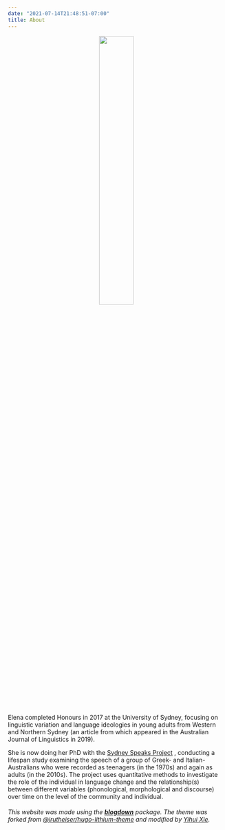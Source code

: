 ```yaml
---
date: "2021-07-14T21:48:51-07:00"
title: About
---
```

<p style="text-align:center;"><img src="/./about_files/Untitled design.png" alt="" width="40%" height="40%"> </p>

Elena completed Honours in 2017 at the University of Sydney, focusing on linguistic variation and language ideologies in young adults from Western and Northern Sydney (an article from which appeared in the Australian Journal of Linguistics in 2019).   

She is now doing her PhD with the [Sydney Speaks Project](http://dynamicsoflanguage.edu.au/sydney-speaks/) , conducting a lifespan study examining the speech of a group of Greek- and Italian-Australians who were recorded as teenagers (in the 1970s) and again as adults (in the 2010s). The project uses quantitative methods to investigate the role of the individual in language change and the relationship(s) between different variables (phonological, morphological and discourse) over time on the level of the community and individual.

###### This website was made using the [**blogdown**](https://github.com/rstudio/blogdown) package. The theme was forked from [@jrutheiser/hugo-lithium-theme](https://github.com/jrutheiser/hugo-lithium-theme) and modified by [Yihui Xie](https://github.com/yihui/hugo-lithium).
